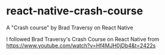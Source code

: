 # react-native-crash-course
A "Crash course" by Brad Traversy on React Native

I followed Brad Traversy's Crash Course on React Native from https://www.youtube.com/watch?v=Hf4MJH0jDb4&t=2422s
